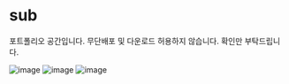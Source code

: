 # sub

포트폴리오 공간입니다. 무단배포 및 다운로드 허용하지 않습니다. 확인만 부탁드립니다. 

![image](https://github.com/githent/sub/assets/120550415/3b34f6e7-d596-4c3a-8a12-f86546fa0dcd)
![image](https://github.com/githent/sub/assets/120550415/ee2c9ca2-a1a6-4899-9297-e02d7ba52d41)
![image](https://github.com/githent/sub/assets/120550415/de7cb408-ec6a-477e-8d44-06d4a3e455ba)

